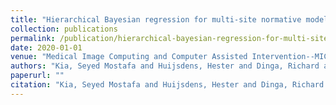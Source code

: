```yaml
---
title: "Hierarchical Bayesian regression for multi-site normative modeling of neuroimaging data"
collection: publications
permalink: /publication/hierarchical-bayesian-regression-for-multi-site-normative-modeling-of-neuroimaging-data
date: 2020-01-01
venue: "Medical Image Computing and Computer Assisted Intervention--MICCAI 2020: 23rd International Conference, Lima, Peru, October 4--8, 2020, Proceedings, Part VII 23"
authors: "Kia, Seyed Mostafa and Huijsdens, Hester and Dinga, Richard and Wolfers, Thomas and Mennes, Maarten and Andreassen, Ole A and Westlye, Lars T and Beckmann, Christian F and Marquand, Andre F"
paperurl: ""
citation: "Kia, Seyed Mostafa and Huijsdens, Hester and Dinga, Richard and Wolfers, Thomas and Mennes, Maarten and Andreassen, Ole A and Westlye, Lars T and Beckmann, Christian F and Marquand, Andre F (2020). Hierarchical Bayesian regression for multi-site normative modeling of neuroimaging data. Medical Image Computing and Computer Assisted Intervention--MICCAI 2020: 23rd International Conference, Lima, Peru, October 4--8, 2020, Proceedings, Part VII 23."
---
```

